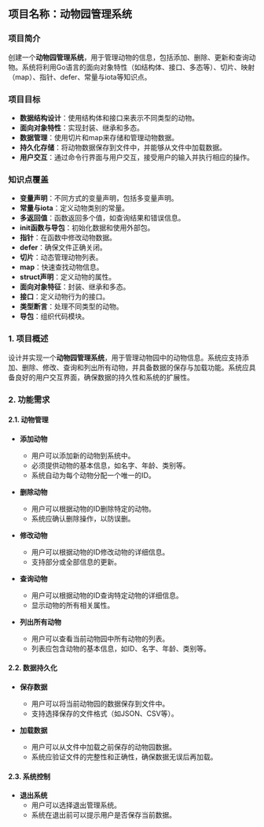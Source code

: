## 项目名称：**动物园管理系统**

### 项目简介

创建一个**动物园管理系统**，用于管理动物的信息，包括添加、删除、更新和查询动物。系统将利用Go语言的面向对象特性（如结构体、接口、多态等）、切片、映射（map）、指针、defer、常量与iota等知识点。

### 项目目标

- **数据结构设计**：使用结构体和接口来表示不同类型的动物。
- **面向对象特性**：实现封装、继承和多态。
- **数据管理**：使用切片和map来存储和管理动物数据。
- **持久化存储**：将动物数据保存到文件中，并能够从文件中加载数据。
- **用户交互**：通过命令行界面与用户交互，接受用户的输入并执行相应的操作。

### 知识点覆盖

- **变量声明**：不同方式的变量声明，包括多变量声明。
- **常量与iota**：定义动物类别的常量。
- **多返回值**：函数返回多个值，如查询结果和错误信息。
- **init函数与导包**：初始化数据和使用外部包。
- **指针**：在函数中修改动物数据。
- **defer**：确保文件正确关闭。
- **切片**：动态管理动物列表。
- **map**：快速查找动物信息。
- **struct声明**：定义动物的属性。
- **面向对象特征**：封装、继承和多态。
- **接口**：定义动物行为的接口。
- **类型断言**：处理不同类型的动物。
- **导包**：组织代码模块。

### **1. 项目概述**

设计并实现一个**动物园管理系统**，用于管理动物园中的动物信息。系统应支持添加、删除、修改、查询和列出所有动物，并具备数据的保存与加载功能。系统应具备良好的用户交互界面，确保数据的持久性和系统的扩展性。

### **2. 功能需求**

#### **2.1. 动物管理**

- **添加动物**
  - 用户可以添加新的动物到系统中。
  - 必须提供动物的基本信息，如名字、年龄、类别等。
  - 系统自动为每个动物分配一个唯一的ID。

- **删除动物**
  - 用户可以根据动物的ID删除特定的动物。
  - 系统应确认删除操作，以防误删。

- **修改动物**
  - 用户可以根据动物的ID修改动物的详细信息。
  - 支持部分或全部信息的更新。

- **查询动物**
  - 用户可以根据动物的ID查询特定动物的详细信息。
  - 显示动物的所有相关属性。

- **列出所有动物**
  - 用户可以查看当前动物园中所有动物的列表。
  - 列表应包含动物的基本信息，如ID、名字、年龄、类别等。

#### **2.2. 数据持久化**

- **保存数据**
  - 用户可以将当前动物园的数据保存到文件中。
  - 支持选择保存的文件格式（如JSON、CSV等）。

- **加载数据**
  - 用户可以从文件中加载之前保存的动物园数据。
  - 系统应验证文件的完整性和正确性，确保数据无误后再加载。

#### **2.3. 系统控制**

- **退出系统**
  - 用户可以选择退出管理系统。
  - 系统在退出前可以提示用户是否保存当前数据。

